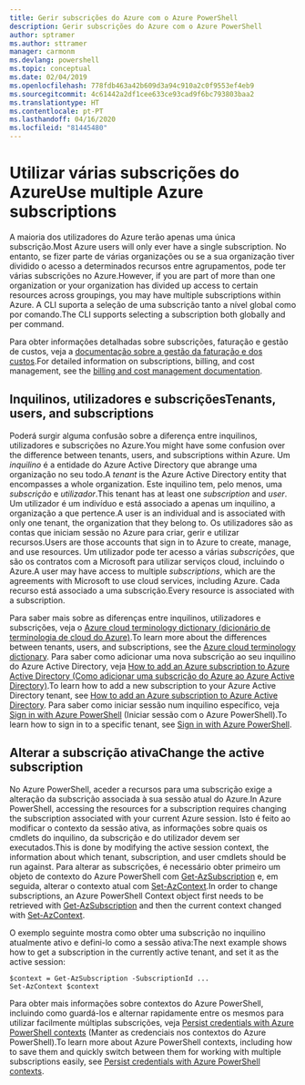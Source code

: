 ```yaml
---
title: Gerir subscrições do Azure com o Azure PowerShell
description: Gerir subscrições do Azure com o Azure PowerShell
author: sptramer
ms.author: sttramer
manager: carmonm
ms.devlang: powershell
ms.topic: conceptual
ms.date: 02/04/2019
ms.openlocfilehash: 778fdb463a42b609d3a94c910a2c0f9553ef4eb9
ms.sourcegitcommit: 4c61442a2df1cee633ce93cad9f6bc793803baa2
ms.translationtype: HT
ms.contentlocale: pt-PT
ms.lasthandoff: 04/16/2020
ms.locfileid: "81445480"
---
```

# <a name="use-multiple-azure-subscriptions"></a><span data-ttu-id="64008-103">Utilizar várias subscrições do Azure</span><span class="sxs-lookup"><span data-stu-id="64008-103">Use multiple Azure subscriptions</span></span>

<span data-ttu-id="64008-104">A maioria dos utilizadores do Azure terão apenas uma única subscrição.</span><span class="sxs-lookup"><span data-stu-id="64008-104">Most Azure users will only ever have a single subscription.</span></span> <span data-ttu-id="64008-105">No entanto, se fizer parte de várias organizações ou se a sua organização tiver dividido o acesso a determinados recursos entre agrupamentos, pode ter várias subscrições no Azure.</span><span class="sxs-lookup"><span data-stu-id="64008-105">However, if you are part of more than one organization or your organization has divided up access to certain resources across groupings, you may have multiple subscriptions within Azure.</span></span> <span data-ttu-id="64008-106">A CLI suporta a seleção de uma subscrição tanto a nível global como por comando.</span><span class="sxs-lookup"><span data-stu-id="64008-106">The CLI supports selecting a subscription both globally and per command.</span></span>

<span data-ttu-id="64008-107">Para obter informações detalhadas sobre subscrições, faturação e gestão de custos, veja a [documentação sobre a gestão da faturação e dos custos](/azure/billing/).</span><span class="sxs-lookup"><span data-stu-id="64008-107">For detailed information on subscriptions, billing, and cost management, see the [billing and cost management documentation](/azure/billing/).</span></span>

## <a name="tenants-users-and-subscriptions"></a><span data-ttu-id="64008-108">Inquilinos, utilizadores e subscrições</span><span class="sxs-lookup"><span data-stu-id="64008-108">Tenants, users, and subscriptions</span></span>

<span data-ttu-id="64008-109">Poderá surgir alguma confusão sobre a diferença entre inquilinos, utilizadores e subscrições no Azure.</span><span class="sxs-lookup"><span data-stu-id="64008-109">You might have some confusion over the difference between tenants, users, and subscriptions within Azure.</span></span> <span data-ttu-id="64008-110">Um _inquilino_ é a entidade do Azure Active Directory que abrange uma organização no seu todo.</span><span class="sxs-lookup"><span data-stu-id="64008-110">A _tenant_ is the Azure Active Directory entity that encompasses a whole organization.</span></span> <span data-ttu-id="64008-111">Este inquilino tem, pelo menos, uma _subscrição_ e _utilizador_.</span><span class="sxs-lookup"><span data-stu-id="64008-111">This tenant has at least one _subscription_ and _user_.</span></span> <span data-ttu-id="64008-112">Um utilizador é um indivíduo e está associado a apenas um inquilino, a organização a que pertence.</span><span class="sxs-lookup"><span data-stu-id="64008-112">A user is an individual and is associated with only one tenant, the organization that they belong to.</span></span> <span data-ttu-id="64008-113">Os utilizadores são as contas que iniciam sessão no Azure para criar, gerir e utilizar recursos.</span><span class="sxs-lookup"><span data-stu-id="64008-113">Users are those accounts that sign in to Azure to create, manage, and use resources.</span></span>
<span data-ttu-id="64008-114">Um utilizador pode ter acesso a várias _subscrições_, que são os contratos com a Microsoft para utilizar serviços cloud, incluindo o Azure.</span><span class="sxs-lookup"><span data-stu-id="64008-114">A user may have access to multiple _subscriptions_, which are the agreements with Microsoft to use cloud services, including Azure.</span></span> <span data-ttu-id="64008-115">Cada recurso está associado a uma subscrição.</span><span class="sxs-lookup"><span data-stu-id="64008-115">Every resource is associated with a subscription.</span></span>

<span data-ttu-id="64008-116">Para saber mais sobre as diferenças entre inquilinos, utilizadores e subscrições, veja o [Azure cloud terminology dictionary (dicionário de terminologia de cloud do Azure)](/azure/azure-glossary-cloud-terminology).</span><span class="sxs-lookup"><span data-stu-id="64008-116">To learn more about the differences between tenants, users, and subscriptions, see the [Azure cloud terminology dictionary](/azure/azure-glossary-cloud-terminology).</span></span>  <span data-ttu-id="64008-117">Para saber como adicionar uma nova subscrição ao seu inquilino do Azure Active Directory, veja [How to add an Azure subscription to Azure Active Directory (Como adicionar uma subscrição do Azure ao Azure Active Directory)](/azure/active-directory/active-directory-how-subscriptions-associated-directory).</span><span class="sxs-lookup"><span data-stu-id="64008-117">To learn how to add a new subscription to your Azure Active Directory tenant, see [How to add an Azure subscription to Azure Active Directory](/azure/active-directory/active-directory-how-subscriptions-associated-directory).</span></span>
<span data-ttu-id="64008-118">Para saber como iniciar sessão num inquilino específico, veja [Sign in with Azure PowerShell](/powershell/azure/authenticate-azureps) (Iniciar sessão com o Azure PowerShell).</span><span class="sxs-lookup"><span data-stu-id="64008-118">To learn how to sign in to a specific tenant, see [Sign in with Azure PowerShell](/powershell/azure/authenticate-azureps).</span></span>

## <a name="change-the-active-subscription"></a><span data-ttu-id="64008-119">Alterar a subscrição ativa</span><span class="sxs-lookup"><span data-stu-id="64008-119">Change the active subscription</span></span>

<span data-ttu-id="64008-120">No Azure PowerShell, aceder a recursos para uma subscrição exige a alteração da subscrição associada à sua sessão atual do Azure.</span><span class="sxs-lookup"><span data-stu-id="64008-120">In Azure PowerShell, accessing the resources for a subscription requires changing the subscription associated with your current Azure session.</span></span>
<span data-ttu-id="64008-121">Isto é feito ao modificar o contexto da sessão ativa, as informações sobre quais os cmdlets do inquilino, da subscrição e do utilizador devem ser executados.</span><span class="sxs-lookup"><span data-stu-id="64008-121">This is done by modifying the active session context, the information about which tenant, subscription, and user cmdlets should be run against.</span></span>
<span data-ttu-id="64008-122">Para alterar as subscrições, é necessário obter primeiro um objeto de contexto do Azure PowerShell com [Get-AzSubscription](/powershell/module/az.accounts/get-azsubscription) e, em seguida, alterar o contexto atual com [Set-AzContext](/powershell/module/az.accounts/set-azcontext).</span><span class="sxs-lookup"><span data-stu-id="64008-122">In order to change subscriptions, an Azure PowerShell Context object first needs to be retrieved with [Get-AzSubscription](/powershell/module/az.accounts/get-azsubscription) and then the current context changed with [Set-AzContext](/powershell/module/az.accounts/set-azcontext).</span></span>

<span data-ttu-id="64008-123">O exemplo seguinte mostra como obter uma subscrição no inquilino atualmente ativo e defini-lo como a sessão ativa:</span><span class="sxs-lookup"><span data-stu-id="64008-123">The next example shows how to get a subscription in the currently active tenant, and set it as the active session:</span></span>

```powershell-interactive
$context = Get-AzSubscription -SubscriptionId ...
Set-AzContext $context
```

<span data-ttu-id="64008-124">Para obter mais informações sobre contextos do Azure PowerShell, incluindo como guardá-los e alternar rapidamente entre os mesmos para utilizar facilmente múltiplas subscrições, veja [Persist credentials with Azure PowerShell contexts](context-persistence.md) (Manter as credenciais nos contextos do Azure PowerShell).</span><span class="sxs-lookup"><span data-stu-id="64008-124">To learn more about Azure PowerShell contexts, including how to save them and quickly switch between them for working with multiple subscriptions easily, see [Persist credentials with Azure PowerShell contexts](context-persistence.md).</span></span>
